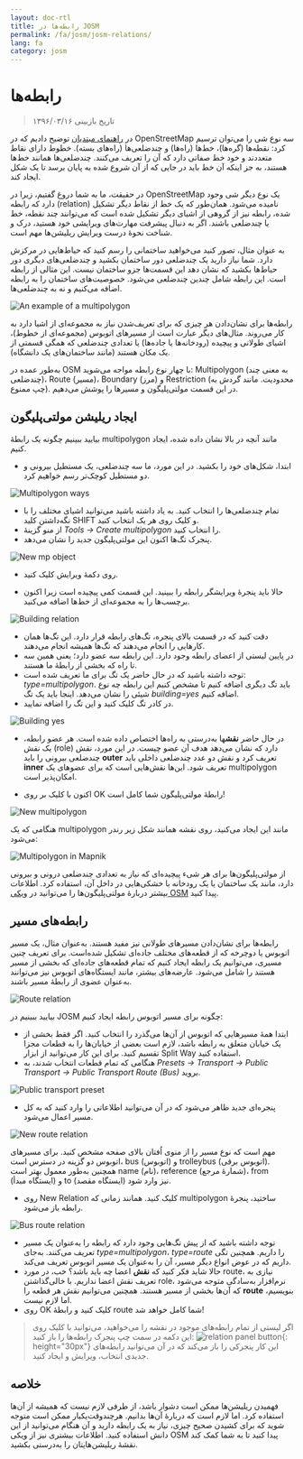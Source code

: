```yaml
---
layout: doc-rtl
title: رابطه‌ها در JOSM
permalink: /fa/josm/josm-relations/
lang: fa
category: josm
---
```


رابطه‌ها
==========

> تاریخ بازبینی ۱۳۹۶/۰۳/۱۶  

در [راهنمای مبتدیان](/fa/beginner) توضیح دادیم که در OpenStreetMap سه نوع  شی را می‌توان ترسیم کرد: نقطه‌ها (گره‌ها)، خط‌ها (راه‌ها) و چندضلعی‌ها (راه‌های بسته). خطوط دارای نقاط متعددند و خود خط صفاتی دارد که آن را تعریف می‌کنند. چندضلعی‌ها همانند خط‌ها هستند، به جز اینکه آن خط باید در جایی که از آن شروع شده به پایان برسد تا یک شکل ایجاد کند.  

در حقیقت، ما به شما دروغ گفتیم، زیرا در OpenStreetMap یک نوع دیگر شی وجود دارد که رابطه (relation) نامیده می‌شود. همان‌طور که یک خط از
نقاط دیگر تشکیل شده، رابطه نیز از گروهی از اشیای دیگر تشکیل شده است که می‌توانند چند نقطه، خط یا چندضلعی باشند. اگر به دنبال پیشرفت مهارت‌های ویرایشی خود هستید، درک و شناخت نحوهٔ درست ویرایش ریلیشن‌ها مهم است.  

به عنوان مثال، تصور کنید می‌خواهید ساختمانی را رسم کنید که حیاط‌هایی در مرکزش دارد. شما نیاز دارید یک چندضلعی دور ساختمان بکشید و چندضلعی‌های دیگری دور حیاط‌ها بکشید که نشان دهد این قسمت‌ها جزو ساختمان نیست. این مثالی از رابطه است. این رابطه شامل چندین چندضلعی می‌شود. خصوصیت‌های ساختمان را به رابطه اضافه می‌کنیم و نه به چندضلعی‌ها.  

![An example of a multipolygon][]

رابطه‌ها برای نشان‌دادن هر چیزی که برای تعریف‌شدن نیاز به مجموعه‌ای از اشیا دارد به کار می‌روند. مثال‌های دیگر عبارت است از مسیرهای اتوبوس (مجموعه‌ای از خطوط)، اشیای طولانی و پیچیده (رودخانه‌ها یا جاده‌ها) یا تعدادی چندضلعی که همگی قسمتی از یک مکان هستند (مانند ساختمان‌های یک دانشگاه).  

به‌طور عمده در OSM با چهار نوع رابطه مواجه می‌شوید: Multipolygon (به معنی چند چندضلعی)، Route (مسیر)، Boundary (مرز) و Restriction (محدودیت. مانند گردش به چپ ممنوع). در این قسمت مولتی‌پلیگون و مسیرها را پوشش می‌دهیم.  

ایجاد ریلیشن مولتی‌پلیگون
------------------------------

بیایید ببینیم چگونه یک رابطهٔ multipolygon مانند آنچه در بالا نشان داده شده، ایجاد کنیم.  

- ابتدا، شکل‌های خود را بکشید. در این مورد، ما سه چندضلعی، یک مستطیل بیرونی و دو مستطیل کوچک‌تر رسم خواهیم کرد.

![Multipolygon ways][]

- تمام چندضلعی‌ها را انتخاب کنید. به یاد داشته باشید می‌توانید اشیای مختلف را با نگه‌داشتن کلید SHIFT و کلیک روی هر یک انتخاب کنید.  
- از منو گزینهٔ *Tools ->‏ Create multipolygon* را انتخاب کنید.  
- پنجرک تگ‌ها اکنون این مولتی‌پلیگون جدید را نشان می‌دهد.

![New mp object][]

- روی دکمهٔ ویرایش کلیک کنید.  

- حالا باید پنجرهٔ ویرایشگر رابطه را ببینید. این قسمت کمی پیچیده است زیرا اکنون برچسب‌ها را به مجموعه‌ای از خط‌ها اضافه می‌کنید.  

![Building relation][]

- دقت کنید که در قسمت بالای پنجره، تگ‌های رابطه قرار دارد. این تگ‌ها همان کارهایی را انجام می‌دهند که تگ‌ها همیشه انجام می‌دهند.  
- در پایین لیستی از اعضای رابطه وجود دارد. این رابطه سه عضو دارد؛ یعنی همین سه تا راه که بخشی از رابطهٔ ما هستند.  
- توجه داشته باشید که در حال حاضر یک تگ برای ما تعریف شده است: *type=multipolygon*. باید تگ دیگری اضافه کنیم تا مشخص کنیم این رابطه چه نوع شیئی را نشان می‌دهد. اینجا باید یک تگ *building=yes* اضافه کنیم.  
- در کادر تگ کلیک کنید و این تگ را اضافه نمایید.  

![Building yes][]

- در حال حاضر **نقش**ها به‌درستی به راه‌ها اختصاص داده شده است. هر عضو رابطه، یک نقش (role) دارد که نشان می‌دهد هدف آن عضو چیست. در این مورد، نقش چندضلعی بیرونی را باید **outer** تعریف کرد و نقش دو عدد چندضلعی داخلی باید **inner** تعریف شود. این‌ها نقش‌هایی است که برای عضوهای یک multipolygon امکان‌پذیر است.  

- اکنون با کلیک بر روی OK رابطهٔ مولتی‌پلیگون شما کامل است!  

![New multipolygon][]

هنگامی که یک multipolygon مانند این ایجاد می‌کنید، روی نقشه همانند شکل زیر رندر می‌شود:  

![Multipolygon in Mapnik][]

از مولتی‌پلیگون‌ها برای هر شیء پیچیده‌ای که نیاز به تعدادی چندضلعی درونی و بیرونی دارد، مانند یک ساختمان یا یک رودخانه با خشکی‌هایی در داخل آن، استفاده کرد. اطلاعات بیشتر دربارهٔ مولتی‌پلیگون‌ها را می‌توانید در [ویکی OSM](http://wiki.openstreetmap.org/wiki/Relation:multipolygon) پیدا کنید.  

رابطه‌های مسیر
----------------

رابطه‌ها برای نشان‌دادن مسیرهای طولانی نیز مفید هستند. به‌عنوان مثال، یک مسیر اتوبوس یا دوچرخه که از قطعه‌های مختلف جاده‌ای تشکیل شده‌است. برای تعریف چنین مسیری، می‌توانیم یک رابطه ایجاد کنیم که تمام قطعه‌های جاده‌ای که بخشی از مسیر هستند را شامل می‌شود. عارضه‌های بیشتر، مانند ایستگاه‌های اتوبوس نیز می‌توانند به‌عنوان عضوی از رابطهٔ مسیر باشند.  

![Route relation][]

بیایید ببینیم در JOSM چگونه برای مسیر اتوبوس رابطه ایجاد کنیم:  

- ابتدا همهٔ مسیرهایی که اتوبوس از آن‌ها می‌گذرد را انتخاب کنید. اگر فقط بخشی از یک خیابان متعلق به رابطه باشد، لازم است بعضی از خیابان‌ها را به قطعات مجزا تقسیم کنید. برای این کار می‌توانید از ابزار Split Way استفاده کنید.  
- هنگامی که تمام قطعات انتخاب شدند، به *Presets ->‏ Transport ->‏ Public Transport ->‏ Public Transport Route (Bus)* بروید.  

![Public transport preset][]

- پنجره‌ای جدید ظاهر می‌شود که در آن می‌توانید اطلاعاتی را وارد کنید که به کل مسیر اعمال می‌شود.

![New route relation][]

مهم است که نوع مسیر را از منوی اُفتان بالای صفحه مشخص کنید. برای مسیرهای اتوبوس دو گزینه در دسترس است، bus (اتوبوس) و trolleybus (اتوبوس برقی). همچنین به‌طور معمول بهتر است name (نام)، reference (شمارهٔ مرجع)، from (ایستگاه مبدأ) و to (ایستگاه مقصد) نیز وارد شود.

- روی New Relation کلیک کنید. همانند زمانی که multipolygon ساختید، پنجرهٔ رابطه باز می‌شود.  

![Bus route relation][]

- توجه داشته باشید که از پیش تگ‌هایی وجود دارد که رابطه را به‌عنوان یک مسیر تعریف می‌کنند. به‌جای *type=multipolygon*،‏  *type=route* را داریم. همچنین تگی داریم که در عوض انواع دیگر مسیر، آن را به‌عنوان یک مسیر اتوبوس تعریف می‌کند.  
- حالا شاید فکر کنید که **نقش** اعضا چه باید باشد؟ خب، در مورد route، نیازی به تعریف نقش اعضا نداریم. با خالی‌گذاشتن role، نرم‌افزار به‌سادگی متوجه می‌شود که آن‌ها بخشی از مسیر هستند. همچنین می‌توانیم نقش هر قطعه را **route** بنویسیم، اما لازم نیست.  
- روی OK کلیک کنید و رابطهٔ route شما کامل خواهد شد!  

> اگر لیستی از تمام رابطه‌های موجود در نقشه را می‌خواهید، می‌توانید با کلیک روی این دکمه در سمت چپ پنجرک رابطه‌ها را باز کنید: ![relation panel button][]{: height="30px"} این کار پنجرکی را باز می‌کند که در آن می‌توانید رابطه‌های جدیدی انتخاب، ویرایش و ایجاد کنید.  

خلاصه
-------

فهمیدن ریلیشن‌ها ممکن است دشوار باشد، از طرفی لازم نیست که همیشه از آن‌ها استفاده کرد. اما لازم است که دربارهٔ آن‌ها بدانیم. هرچندوقت‌یکبار ممکن است متوجه شوید که برای کشیدن صحیح چیزی، نیاز به یک رابطه دارید و آن هنگام می‌توانید از این دانش استفاده کنید. اطلاعات بیشتری نیز از ویکی OSM پیدا کنید تا به شما کمک کند نقشهٔ ریلیشن‌هایتان را به‌درستی بکشید.


[Multipolygon ways]: /images/josm/multipolygon-ways.png
[Building relation]: /images/josm/building-relation.png
[New relation]: /images/josm/new-relation.png
[Building yes]: /images/josm/building-yes.png
[Outer or inner role]: /images/josm/outer-inner.png
[New multipolygon]: /images/josm/new-multipolygon.png
[New mp object]: /images/josm/new-mp.png
[Multipolygon in mapnik]: /images/josm/multipolygon-mapnik.png
[An example of a multipolygon]: /images/josm/multipolygon-demo.png
[New route relation]: /images/josm/new-route-relation.png
[Route relation]: /images/josm/route-relation.png
[Public transport preset]: /images/josm/public-transport-preset.png
[Bus route relation]: /images/josm/bus-route-relation.png
[relation panel button]: /images/josm/relation-panel-button.png